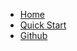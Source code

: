 - [Home](README.md)
- [Quick Start](quickstart.md)
- [Github](https://github.com/iamkhattar/crypto-connect)
